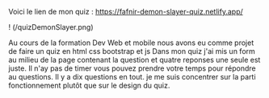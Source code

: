 Voici le lien de mon quiz : https://fafnir-demon-slayer-quiz.netlify.app/

! (/quizDemonSlayer.png)

Au cours de la formation Dev Web et mobile nous avons eu comme projet de faire un quiz en html css bootstrap et js 
Dans mon quiz j'ai mis un form au milieu de la page contenant la question et quatre reponses une seule est juste.
Il n'ay pas de timer vous pouvez prendre votre temps pour répondre au questions.
Il y a dix questions en tout.
je me suis concentrer sur la parti fonctionnement plutôt que sur le design du quiz.